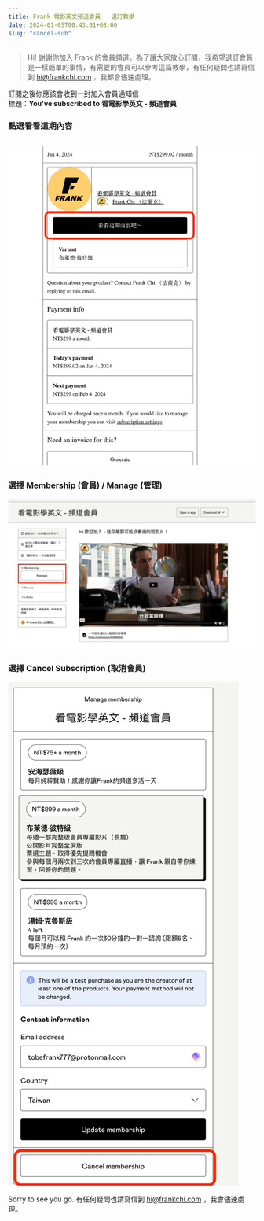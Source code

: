 ```yaml
---
title: Frank 電影英文頻道會員 - 退訂教學
date: 2024-01-05T00:43:01+08:00
slug: "cancel-sub"
---
```


> Hi! 謝謝你加入 Frank 的會員頻道。為了讓大家放心訂閱，我希望退訂會員是一樣簡單的事情，有需要的會員可以參考這篇教學，有任何疑問也請寫信到 hi@frankchi.com ，我都會儘速處理。


訂閱之後你應該會收到一封加入會員通知信  
標題：**You've subscribed to 看電影學英文 - 頻道會員**

### 點選看看這期內容

![](cancel1.png) 
---

### 選擇 Membership (會員) / Manage (管理)

![](cancel3.png)

### 選擇 Cancel Subscription (取消會員)
![](cancel4.png)

Sorry to see you go. 有任何疑問也請寫信到 hi@frankchi.com ，我會儘速處理。

